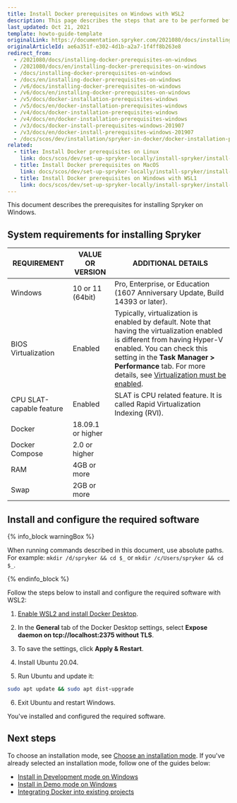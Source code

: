 ```yaml
---
title: Install Docker prerequisites on Windows with WSL2
description: This page describes the steps that are to be performed before you can start working with Spryker in Docker on Windows.
last_updated: Oct 21, 2021
template: howto-guide-template
originalLink: https://documentation.spryker.com/2021080/docs/installing-docker-prerequisites-on-windows
originalArticleId: ae6a351f-e302-4d1b-a2a7-1f4ff8b263e8
redirect_from:
  - /2021080/docs/installing-docker-prerequisites-on-windows
  - /2021080/docs/en/installing-docker-prerequisites-on-windows
  - /docs/installing-docker-prerequisites-on-windows
  - /docs/en/installing-docker-prerequisites-on-windows
  - /v6/docs/installing-docker-prerequisites-on-windows
  - /v6/docs/en/installing-docker-prerequisites-on-windows
  - /v5/docs/docker-installation-prerequisites-windows
  - /v5/docs/en/docker-installation-prerequisites-windows
  - /v4/docs/docker-installation-prerequisites-windows
  - /v4/docs/en/docker-installation-prerequisites-windows
  - /v3/docs/docker-install-prerequisites-windows-201907
  - /v3/docs/en/docker-install-prerequisites-windows-201907
  - /docs/scos/dev/installation/spryker-in-docker/docker-installation-prerequisites/docker-installation-prerequisites-windows.html
related:
  - title: Install Docker prerequisites on Linux
    link: docs/scos/dev/set-up-spryker-locally/install-spryker/install-docker-prerequisites/install-docker-prerequisites-on-linux.html
  - title: Install Docker prerequisites on MacOS
    link: docs/scos/dev/set-up-spryker-locally/install-spryker/install-docker-prerequisites/install-docker-prerequisites-on-macos.html
  - title: Install Docker prerequisites on Windows with WSL1
    link: docs/scos/dev/set-up-spryker-locally/install-spryker/install-docker-prerequisites/install-docker-prerequisites-on-windows-with-wsl1.html
---
```


This document describes the prerequisites for installing Spryker on Windows.


## System requirements for installing Spryker

| REQUIREMENT | VALUE OR VERSION | ADDITIONAL DETAILS |
| --- | --- | --- |
| Windows | 10 or 11 (64bit) | Pro, Enterprise, or Education (1607 Anniversary Update, Build 14393 or later). |
| BIOS Virtualization | Enabled | Typically, virtualization is enabled by default. Note that having the virtualization enabled is different from having Hyper-V enabled. You can check this setting in the **Task Manager&nbsp;<span aria-label="and then">></span> Performance** tab. For more details, see [Virtualization must be enabled](https://docs.docker.com/docker-for-windows/troubleshoot/#virtualization-must-be-enabled). |
| CPU SLAT-capable feature | Enabled |SLAT is CPU related feature. It is called Rapid Virtualization Indexing (RVI). |
| Docker | 18.09.1 or higher |
| Docker Compose | 2.0 or higher |  
| RAM  | 4GB or more |
| Swap  | 2GB or more |

## Install and configure the required software

{% info_block warningBox %}

When running commands described in this document, use absolute paths. For example: `mkdir /d/spryker && cd $_` or `mkdir /c/Users/spryker && cd $_`.

{% endinfo_block %}

Follow the steps below to install and configure the required software with WSL2:

1. [Enable WSL2 and install Docker Desktop](https://docs.docker.com/docker-for-windows/wsl/).

2. In the **General** tab of the Docker Desktop settings, select **Expose daemon on tcp://localhost:2375 without TLS**.

3. To save the settings, click **Apply & Restart**.

4. Install Ubuntu 20.04.

5. Run Ubuntu and update it:

```bash
sudo apt update && sudo apt dist-upgrade
```

6. Exit Ubuntu and restart Windows.

You've installed and configured the required software.


## Next steps

To choose an installation mode, see [Choose an installation mode](/docs/scos/dev/set-up-spryker-locally/install-spryker/install/choose-an-installation-mode.html).
If you've already selected an installation mode, follow one of the guides below:
* [Install in Development mode on Windows](/docs/scos/dev/set-up-spryker-locally/install-spryker/install/install-in-development-mode-on-windows.html)
* [Install in Demo mode on Windows](/docs/scos/dev/set-up-spryker-locally/install-spryker/install/install-in-demo-mode-on-windows.html)
* [Integrating Docker into existing projects](/docs/scos/dev/set-up-spryker-locally/install-spryker/install/integrating-the-docker-sdk-into-existing-projects.html)

